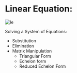 # Linear Equation:

![le](https://wikimedia.org/api/rest_v1/media/math/render/svg/177a69f63f7209b06bb966e1421b45f22be412e2)

Solving a System of Equations:
  - Substitution 
  - Elimination
  - Matrix Manipulation
    - Triangular Form
    - Echelon form
    - Reduced Echelon Form
